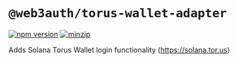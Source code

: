 # `@web3auth/torus-wallet-adapter`

[![npm version](https://img.shields.io/npm/v/@web3auth/torus-solana-adapter/latest.svg)](https://www.npmjs.com/package/@web3auth/torus-solana-adapter/v/latest)
[![minzip](https://img.shields.io/bundlephobia/minzip/@web3auth/torus-solana-adapter/latest.svg)](https://bundlephobia.com/result?p=@web3auth/torus-solana-adapter@latest)

Adds Solana Torus Wallet login functionality (https://solana.tor.us)
